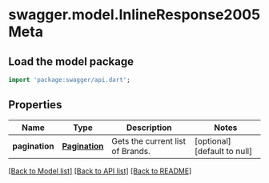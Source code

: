 # swagger.model.InlineResponse2005Meta

## Load the model package
```dart
import 'package:swagger/api.dart';
```

## Properties
Name | Type | Description | Notes
------------ | ------------- | ------------- | -------------
**pagination** | [**Pagination**](Pagination.md) | Gets the current list of Brands. | [optional] [default to null]

[[Back to Model list]](../README.md#documentation-for-models) [[Back to API list]](../README.md#documentation-for-api-endpoints) [[Back to README]](../README.md)


